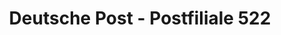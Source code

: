 ---
title: "Deutsche Post - Postfiliale 522"
url: /nuernberg/deutsche-post-postfiliale-522/
shop: Lotterie
---